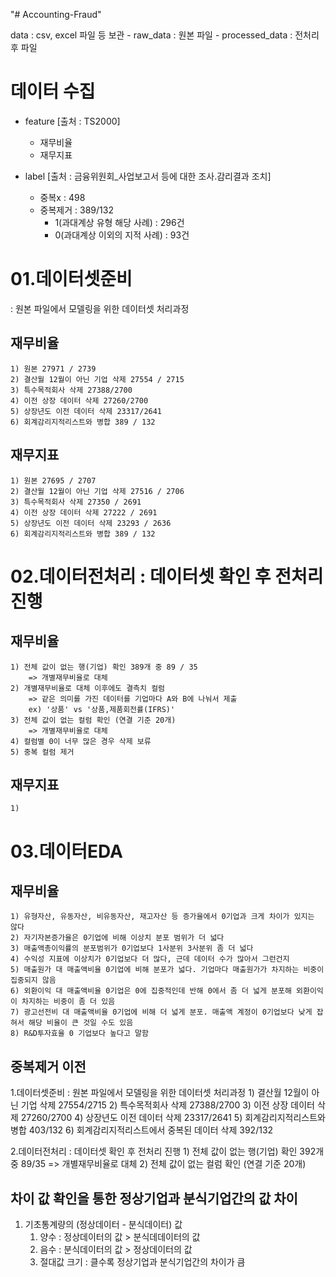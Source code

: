 "# Accounting-Fraud" 

data : csv, excel 파일 등 보관
    - raw_data : 원본 파일
    - processed_data : 전처리 후 파일

# 데이터 수집
- feature [출처 : TS2000]
    - 재무비율
    - 재무지표

- label [출처 : 금융위원회_사업보고서 등에 대한 조사.감리결과 조치]
    - 중복x : 498
    - 중복제거 : 389/132
        - 1(과대계상 유형 해당 사례) : 296건
        - 0(과대계상 이외의 지적 사례) : 93건

# 01.데이터셋준비
: 원본 파일에서 모델링을 위한 데이터셋 처리과정

## 재무비율
    1) 원본 27971 / 2739
    2) 결산월 12월이 아닌 기업 삭제 27554 / 2715
    3) 특수목적회사 삭제 27388/2700
    4) 이전 상장 데이터 삭제 27260/2700
    5) 상장년도 이전 데이터 삭제 23317/2641
    6) 회계감리지적리스트와 병합 389 / 132

## 재무지표
    1) 원본 27695 / 2707
    2) 결산월 12월이 아닌 기업 삭제 27516 / 2706
    3) 특수목적회사 삭제 27350 / 2691
    4) 이전 상장 데이터 삭제 27222 / 2691
    5) 상장년도 이전 데이터 삭제 23293 / 2636
    6) 회계감리지적리스트와 병합 389 / 132

# 02.데이터전처리 : 데이터셋 확인 후 전처리 진행

## 재무비율
    1) 전체 값이 없는 행(기업) 확인 389개 중 89 / 35
        => 개별재무비율로 대체
    2) 개별재무비율로 대체 이후에도 결측치 컬럼
        => 같은 의미를 가진 데이터를 기업마다 A와 B에 나눠서 제출
        ex) '상품' vs '상품,제품회전률(IFRS)'
    3) 전체 값이 없는 컬럼 확인 (연결 기준 20개)
        => 개별재무비율로 대체
    4) 컬럼별 0이 너무 많은 경우 삭제 보류
    5) 중복 컬럼 제거

## 재무지표
    1)

# 03.데이터EDA

## 재무비율
    1) 유형자산, 유동자산, 비유동자산, 재고자산 등 증가율에서 0기업과 크게 차이가 있지는 않다
    2) 자기자본증가율은 0기업에 비해 이상치 분포 범위가 더 넓다
    3) 매출액총이익률의 분포범위가 0기업보다 1사분위 3사분위 좀 더 넓다
    4) 수익성 지표에 이상치가 0기업보다 더 많다, 근데 데이터 수가 많아서 그런건지
    5) 매출원가 대 매출액비율 0기업에 비해 분포가 넓다. 기업마다 매출원가가 차지하는 비중이 집중되지 않음
    6) 외환이익 대 매출액비율 0기업은 0에 집중적인데 반해 0에서 좀 더 넓게 분포해 외환이익이 차지하는 비중이 좀 더 있음
    7) 광고선전비 대 매출액비율 0기업에 비해 더 넓게 분포. 매출액 계정이 0기업보다 낮게 잡혀서 해당 비율이 큰 것일 수도 있음
    8) R&D투자효율 0 기업보다 높다고 말함


## 중복제거 이전
1.데이터셋준비 : 원본 파일에서 모델링을 위한 데이터셋 처리과정
    1) 결산월 12월이 아닌 기업 삭제 27554/2715
    2) 특수목적회사 삭제 27388/2700
    3) 이전 상장 데이터 삭제 27260/2700
    4) 상장년도 이전 데이터 삭제 23317/2641
    5) 회계감리지적리스트와 병합 403/132
    6) 회계감리지적리스트에서 중복된 데이터 삭제 392/132

2.데이터전처리 : 데이터셋 확인 후 전처리 진행
    1) 전체 값이 없는 행(기업) 확인 392개 중 89/35
        => 개별재무비율로 대체
    2) 전체 값이 없는 컬럼 확인 (연결 기준 20개)

## 차이 값 확인을 통한 정상기업과 분식기업간의 값 차이
1. 기초통계량의 (정상데이터 - 분식데이터) 값
   1) 양수 : 정상데이터의 값 > 분식데데이터의 값
   2) 음수 : 분식데이터의 값 > 정상데이터의 값
   3) 절대값 크기 : 클수록 정상기업과 분식기업간의 차이가 큼
      
   
